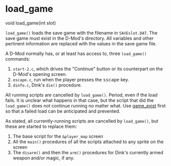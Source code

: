 # load_game

<Prototype>void load_game(int slot)</Prototype>

`load_game()` loads the save game with the filename in `SAVEslot.DAT`. The save game must exist in the D-Mod's directory. All variables and other pertinent information are replaced with the values in the save game file.

A D-Mod normally has, or at least has access to, three `load_game()` commands:

1. `start-2.c`, which drives the "Continue" button or its counterpart on the D-Mod's opening screen.
2. `escape.c`, run when the player presses the <kbd>sscape</kbd> key.
3. `dinfo.c`, Dink's `die()` procedure.

All running scripts are cancelled by `load_game()`. Period, even if the load fails. It is unclear what happens in that case, but the script that did the `load_game()` does not continue running no matter what. Use [game_exist](./game-exist.md) first so that a failed load can be anticipated and prevented.

As stated, all currently-running scripts are cancelled by `load_game()`, but these are started to replace them:

1. The base script for the `&player_map` screen
2. All the `main()` procedures of all the scripts attached to any sprite on the screen
3. The `disarm()` and then the `arm()` procedures for Dink's currently armed weapon and/or magic, if any.
